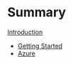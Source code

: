 # Summary

[Introduction](./Introduction.md)

- [Getting Started](./getting-started.md)
- [Azure](./azure.md)
